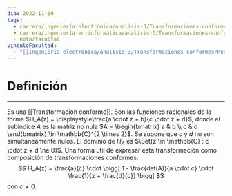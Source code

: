 ```yaml
---
dia: 2022-11-19
tags:
  - carrera/ingeniería-electrónica/analisis-3/Transformaciones-conformes
  - carrera/ingeniería-en-informática/analisis-3/Transformaciones-conformes
  - nota/facultad
vinculoFacultad:
  - "[[ingeniería electrónica/analisis 3/Transformaciones conformes/Resumen.md]]"
---
```

# Definición 
---
Es una [[Transformación conforme]]. Son las funciones racionales de la forma $H_A(z) = \displaystyle\frac{a \cdot z + b}{c \cdot z + d}$, donde el subindice $A$ es la matriz no nula $A = \begin{bmatrix} a & b \\ c & d \end{bmatrix} \in \mathbb{C}^{2 \times 2}$. Se supone que $c$ y $d$ no son simultaneamente nulos. El dominio de $H_A$ es $\Set{z \in \mathbb{C} : c \cdot z + d \ne 0}$. Una forma util de expresar esta transformación como composición de transformaciones conformes: $$ H_A(z) = \frac{a}{c} \cdot \bigg[ 1 - \frac{det(A)}{a \cdot c} \cdot \frac{1}{z + \frac{d}{c}} \bigg] $$con $c \ne 0$. 